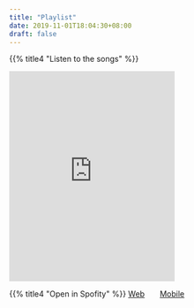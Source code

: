```yaml
---
title: "Playlist"
date: 2019-11-01T18:04:30+08:00
draft: false
---
```


{{% title4 "Listen to the songs" %}} 
<iframe src="https://open.spotify.com/embed/playlist/2EeKS5hkPtIbFpR96W1rWG" width="300" height="380" frameborder="0" allowtransparency="true" allow="encrypted-media"></iframe>

{{% title4 "Open in Spofity" %}}
<a class="button cta rounded primary-btn raised" href="https://open.spotify.com/playlist/2EeKS5hkPtIbFpR96W1rWG?si=hHBznD6mQcOTLTX1cA_CUQ">Web</a> &nbsp;&nbsp;&nbsp;&nbsp;&nbsp; <a class="button cta rounded primary-btn raised" href="spotify:playlist:2EeKS5hkPtIbFpR96W1rWG">Mobile</a>

